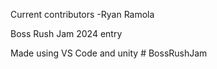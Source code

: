 Current contributors
-Ryan Ramola

Boss Rush Jam 2024 entry

Made using VS Code and unity
#   B o s s R u s h J a m  
 
